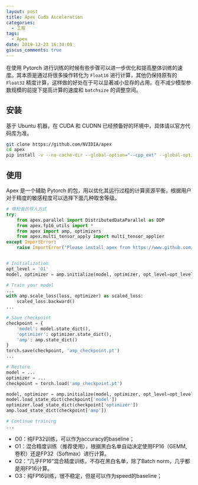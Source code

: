 ```yaml
---
layout: post
title: Apex Cuda Acceleration
categories:
  - 工程
tags:
  - Apex
date: 2019-12-23 16:34:08
giscus_comments: true
---
```


在使用 Pytorch 进行训练的时候有些步骤可以进一步优化和提高整体训练的速度。其本质是通过将很多操作转化为 `Float16` 进行计算，其他仍保持原有的 `Float32` 精度计算，这样做的好处在于可以显著减小显存的占用。在不减少模型参数规模的前提下提高计算的速度和 `batchsize` 的调整空间。

<!-- more -->

## 安装

基于 Ubuntu 机器，在 CUDA 和 CUDNN 已经预备好的环境中，具体请以官方代码库为准。

```bash
git clone https://github.com/NVIDIA/apex
cd apex
pip install -v --no-cache-dir --global-option="--cpp_ext" --global-option="--cuda_ext" ./
```

## 使用

Apex 是一个辅助 Pytorch 的包，用以优化其运行过程的计算资源平衡，根据用户对于精度的敏感程度可以选择下面几种取舍等级。

```python
# 带检查的导入方式
try:
    from apex.parallel import DistributedDataParallel as DDP
    from apex.fp16_utils import *
    from apex import amp, optimizers
    from apex.multi_tensor_apply import multi_tensor_applier
except ImportError:
    raise ImportError("Please install apex from https://www.github.com/nvidia/apex to run this example.")


# Initialization
opt_level = 'O1'
model, optimizer = amp.initialize(model, optimizer, opt_level=opt_level)

# Train your model
...
with amp.scale_loss(loss, optimizer) as scaled_loss:
    scaled_loss.backward()
...

# Save checkpoint
checkpoint = {
    'model': model.state_dict(),
    'optimizer': optimizer.state_dict(),
    'amp': amp.state_dict()
}
torch.save(checkpoint, 'amp_checkpoint.pt')
...

# Restore
model = ...
optimizer = ...
checkpoint = torch.load('amp_checkpoint.pt')

model, optimizer = amp.initialize(model, optimizer, opt_level=opt_level)
model.load_state_dict(checkpoint['model'])
optimizer.load_state_dict(checkpoint['optimizer'])
amp.load_state_dict(checkpoint['amp'])

# Continue training
...
```

- O0：纯FP32训练，可以作为accuracy的baseline；
- O1：混合精度训练（推荐使用），根据黑白名单自动决定使用FP16（GEMM, 卷积）还是FP32（Softmax）进行计算。
- O2：“几乎FP16”混合精度训练，不存在黑白名单，除了Batch norm，几乎都是用FP16计算。
- O3：纯FP16训练，很不稳定，但是可以作为speed的baseline；
